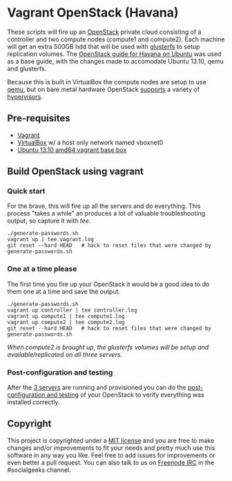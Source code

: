 # Vagrant OpenStack (Havana)  

These scripts will fire up an [OpenStack](http://www.openstack.org/software) private cloud consisting of a controller and two compute nodes (compute1 and compute2).  Each machine will get an extra 500GB hdd that will be used with [glusterfs](http://www.gluster.org/) to setup replication volumes.  The [OpenStack guide for Havana on Ubuntu](http://docs.openstack.org/havana/install-guide/install/apt/content/) was used as a base guide, with the changes made to accomodate Ubuntu 13.10, qemu and glusterfs.  

Because this is built in VirtualBox the compute nodes are setup to use [qemu](http://wiki.qemu.org/Main_Page), but on bare metal hardware OpenStack [supports](https://wiki.openstack.org/wiki/HypervisorSupportMatrix) a variety of [hypervisors](http://docs.openstack.org/havana/config-reference/content/section_compute-hypervisors.html).  

## Pre-requisites  

* [Vagrant](http://www.vagrantup.com/)  
* [VirtualBox](https://www.virtualbox.org/) w/ a host only network named vboxnet0  
* [Ubuntu 13.10 amd64 vagrant base box](docs/packer.md)  

## Build OpenStack using vagrant   

### Quick start  

For the brave, this will fire up all the servers and do everything.  This process "takes a while" an produces a lot of valuable troubleshooting output, so capture it with _tee_.  

	./generate-passwords.sh  
	vagrant up | tee vagrant.log  
	git reset --hard HEAD   # hack to reset files that were changed by generate-passwords.sh  

### One at a time please  

The first time you fire up your OpenStack it would be a good idea to do them one at a time and save the output.  

	./generate-passwords.sh  
	vagrant up controller | tee controller.log  
	vagrant up compute1 | tee compute1.log  
	vagrant up compute2 | tee compute2.log  
	git reset --hard HEAD   # hack to reset files that were changed by generate-passwords.sh  

*When compute2 is brought up, the glusterfs volumes will be setup and available/replicated on all three servers.*  

### Post-configuration and testing  

After the [3 servers](docs/servers.md) are running and provisioned you can do the [post-configuration and testing](docs/post-configuration.md) of your OpenStack to verify everything was installed correctly.  

## Copyright  

This project is copyrighted under a [MIT license](LICENSE) and you are free to make changes and/or improvements to fit your needs and pretty much use this software in any way you like. Feel free to add issues for improvements or even better a pull request.  You can also talk to us on [Freenode IRC](https://webchat.freenode.net/) in the #socialgeeks channel.  

